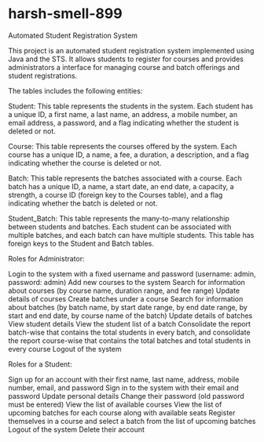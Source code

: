 # harsh-smell-899
Automated Student Registration System

This project is an automated student registration system implemented using Java and the STS. It allows students to register for courses and provides administrators a interface for managing course and batch offerings and student registrations.



The tables includes the following entities:

Student: This table represents the students in the system. Each student has a unique ID, a first name, a last name, an address, a mobile number, an email address, a password, and a flag indicating whether the student is deleted or not.

Course: This table represents the courses offered by the system. Each course has a unique ID, a name, a fee, a duration, a description, and a flag indicating whether the course is deleted or not.

Batch: This table represents the batches associated with a course. Each batch has a unique ID, a name, a start date, an end date, a capacity, a strength, a course ID (foreign key to the Courses table), and a flag indicating whether the batch is deleted or not.

Student_Batch: This table represents the many-to-many relationship between students and batches. Each student can be associated with multiple batches, and each batch can have multiple students. This table has foreign keys to the Student and Batch tables.


Roles for Administrator:

Login to the system with a fixed username and password (username: admin, password: admin)
Add new courses to the system
Search for information about courses (by course name, duration range, and fee range)
Update details of courses
Create batches under a course
Search for information about batches (by batch name, by start date range, by end date range, by start and end date, by course name of the batch)
Update details of batches
View student details
View the student list of a batch
Consolidate the report batch-wise that contains the total students in every batch, and consolidate the report course-wise that contains the total batches and total students in every course
Logout of the system

Roles for a Student:

Sign up for an account with their first name, last name, address, mobile number, email, and password
Sign in to the system with their email and password
Update personal details
Change their password (old password must be entered)
View the list of available courses
View the list of upcoming batches for each course along with available seats
Register themselves in a course and select a batch from the list of upcoming batches
Logout of the system
Delete their account




